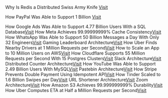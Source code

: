Why Is Redis a Distributed Swiss Army Knife [Visit](https://newsletter.systemdesign.one/p/redis-use-cases)

How PayPal Was Able to Support 1 Billion [Visit](https://newsletter.systemdesign.one/p/actor-model)

How Google Ads Was Able to Support 4.77 Billion Users With a SQL Database[Visit](https://newsletter.systemdesign.one/p/cloud-spanner-database)
How Meta Achieves 99.99999999% Cache Consistency[Visit](https://newsletter.systemdesign.one/p/cache-consistency)
How WhatsApp Was Able to Support 50 Billion Messages a Day With Only 32 Engineers[Visit](https://newsletter.systemdesign.one/p/whatsapp-engineering)
Gaming Leaderboard Architecture[Visit](https://systemdesign.one/leaderboard-system-design/)
How Uber Finds Nearby Drivers at 1 Million Requests per Second[Visit](https://newsletter.systemdesign.one/p/how-does-uber-find-nearby-drivers)
How to Scale an App to 10 Million Users on AWS[Visit](https://newsletter.systemdesign.one/p/aws-scale)
How Cloudflare Supports 55 Million Requests per Second With 15 Postgres Clusters[Visit](https://newsletter.systemdesign.one/p/postgresql-scalability)
Slack Architecture[Visit](https://systemdesign.one/slack-architecture/)
Distributed Counter Architecture[Visit](https://systemdesign.one/distributed-counter-system-design/)
How YouTube Was Able to Support 2.49 Billion Users With MySQL[Visit](https://newsletter.systemdesign.one/p/vitess-mysql)
Pastebin Architecture[Visit](https://systemdesign.one/system-design-pastebin/)
How Stripe Prevents Double Payment Using Idempotent API[Visit](https://newsletter.systemdesign.one/p/idempotent-api)
How Tinder Scaled to 1.6 Billion Swipes per Day[Visit](https://newsletter.systemdesign.one/p/tinder-architecture)
URL Shortener Architecture[Visit](https://systemdesign.one/url-shortening-system-design/)
Zoom Architecture[Visit](https://newsletter.systemdesign.one/p/zoom-architecture)
How Amazon S3 Achieves 99.999999999% Durability[Visit](https://newsletter.systemdesign.one/p/amazon-s3-durability)
How Uber Computes ETA at Half a Million Requests per Second[Visit](https://newsletter.systemdesign.one/p/uber-eta)
